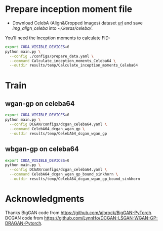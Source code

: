 # Prepare inception moment file
* Download CelebA (Align&Cropped Images) dataset [url](http://mmlab.ie.cuhk.edu.hk/projects/CelebA.html) and save *img_align_celeba* into *~/.keras/celeba/*.

You'll need the Inception moments to calculate FID:
```bash
export CUDA_VISIBLE_DEVICES=0
python main.py \
  --config ./configs/prepare_data.yaml \
  --command Calculate_inception_moments_Celeba64 \
  --outdir results/temp/Calculate_inception_moments_Celeba64
```
# Train
## wgan-gp on celeba64
```bash
export CUDA_VISIBLE_DEVICES=0
python main.py \
  --config DCGAN/configs/dcgan_celeba64.yaml \
  --command CelebA64_dcgan_wgan_gp \
  --outdir results/temp/CelebA64_dcgan_wgan_gp
```
## wbgan-gp on celeba64
```bash
export CUDA_VISIBLE_DEVICES=0
python main.py \
  --config DCGAN/configs/dcgan_celeba64.yaml \
  --command CelebA64_dcgan_wgan_gp_bound_sinkhorn \
  --outdir results/temp/CelebA64_dcgan_wgan_gp_bound_sinkhorn
```
# Acknowledgments
Thanks BigGAN code from https://github.com/ajbrock/BigGAN-PyTorch.
DCGAN code from https://github.com/LynnHo/DCGAN-LSGAN-WGAN-GP-DRAGAN-Pytorch.







